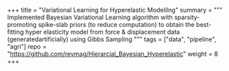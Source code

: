 +++
title = "Variational Learning for Hyperelastic Modelilng"
summary = """
Implemented Bayesian Variational Learning algorithm with sparsity-promoting spike-slab priors (to reduce computation)
to obtain the best-fitting hyper elasticity model from force & displacement data (generatedartificially) using Gibbs Sampling
""" 
tags = ["data", "pipeline", "agri"]
repo = "https://github.com/revmag/Hierarcial_Bayesian_Hyperelastic"
weight = 8
+++

